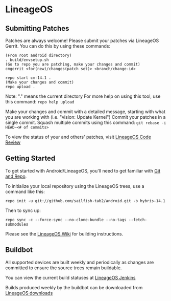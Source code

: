 LineageOS
===========

Submitting Patches
------------------

Patches are always welcome!  Please submit your patches via LineageOS Gerrit.
You can do this by using these commands:

    (From root android directory)
    . build/envsetup.sh
    (Go to repo you are patching, make your changes and commit)
    cmgerrit <for(new)/changes(patch set)> <branch/change-id>

    repo start cm-14.1 .
    (Make your changes and commit)
    repo upload .

Note: "." means the current directory
For more help on using this tool, use this command: `repo help upload`

Make your changes and commit with a detailed message, starting with what you are working with (i.e. "vision: Update Kernel")
Commit your patches in a single commit. Squash multiple commits using this command: `git rebase -i HEAD~<# of commits>`

To view the status of your and others' patches, visit [LineageOS Code Review](https://review.lineageos.org/)


Getting Started
---------------

To get started with Android/LineageOS, you'll need to get
familiar with [Git and Repo](https://source.android.com/source/using-repo.html).

To initialize your local repository using the LineageOS trees, use a command like this:

    repo init -u git://github.com/sailfish-tab2/android.git -b hybris-14.1

Then to sync up:

    repo sync -c --force-sync --no-clone-bundle --no-tags --fetch-submodules

Please see the [LineageOS Wiki](https://wiki.lineageos.org/) for building instructions.


Buildbot
--------

All supported devices are built weekly and periodically as changes are committed to ensure the source trees remain buildable.

You can view the current build statuses at [LineageOS Jenkins](https://jenkins.lineageos.org/)

Builds produced weekly by the buildbot can be downloaded from [LineageOS downloads](https://download.lineageos.org/)
